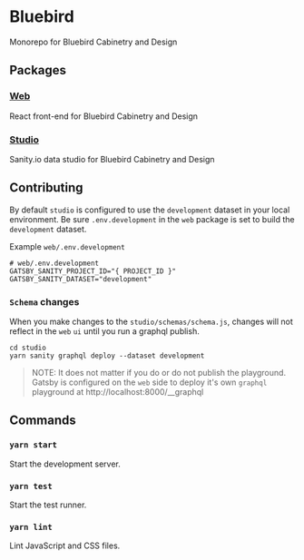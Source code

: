 # Bluebird

Monorepo for Bluebird Cabinetry and Design

## Packages

### [Web](web/README.md)

React front-end for Bluebird Cabinetry and Design

### [Studio](studio/README.md)

Sanity.io data studio for Bluebird Cabinetry and Design

## Contributing

By default `studio` is configured to use the `development` dataset in your local environment. Be sure `.env.development` in the `web` package is set to build the `development` dataset.

Example `web/.env.development`

```
# web/.env.development
GATSBY_SANITY_PROJECT_ID="{ PROJECT_ID }"
GATSBY_SANITY_DATASET="development"
```

### `Schema` changes

When you make changes to the `studio/schemas/schema.js`, changes will not reflect in the `web` `ui` until you run a graphql publish.

```
cd studio
yarn sanity graphql deploy --dataset development
```

> NOTE: It does not matter if you do or do not publish the playground. Gatsby is configured on the `web` side to deploy it's own `graphql` playground at http://localhost:8000/\_\_graphql

## Commands

### `yarn start`

Start the development server.

### `yarn test`

Start the test runner.

### `yarn lint`

Lint JavaScript and CSS files.
